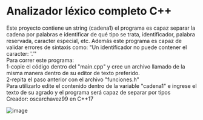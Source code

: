 # Analizador léxico completo C++
Este proyecto contiene un string (cadena1) el programa es capaz separar la cadena por palabras e identificar de qué tipo se trata,
identificador, palabra reservada, caracter especial, etc. Además este programa es capaz de validar errores de sintaxis como:
"Un identificador no puede contener el caracter: '.'" <br>
Para correr este programa: <br>
1-copie el código dentro del "main.cpp" y cree un archivo llamado de la misma manera dentro de su editor de texto preferido. <br>
2-repita el paso anterior con el archivo "funciones.h" <br>
Para utilizarlo edite el contenido dentro de la variable "cadena1" e ingrese el texto de su agrado y el programa será capaz de separar por tipos <br>
Creador: oscarchavez99 en C++17

![image](https://user-images.githubusercontent.com/80979314/185993343-933f0e39-1956-4278-87b7-2bdfec0b2b87.png)

